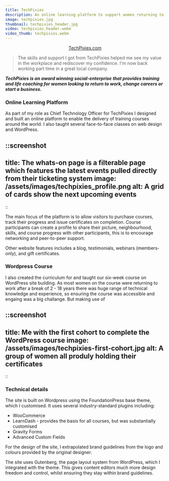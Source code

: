 ```yaml
---
title: TechPixies
description: An online learning platform to support women returning to work, changing careers, or starting a business.
image: techpixies.jpg
thumbnail: techpixies_header.jpg
video: techpixies_header.webm
video_thumb: techpixies.webm
---
```


<p style="text-align:center"><a class="button" href="https://techpixies.com">TechPixies.com</a></p>

> The skills and support I got from TechPixies helped me see my value in the workplace and rediscover my confidence. I'm now back working part time in a great local company.

***TechPixies is an award winning social-enterprise that provides training and life coaching for women looking to return to work, change careers or start a business.***

### Online Learning Platform

As part of my role as Chief Technology Officer for TechPixies I designed and built an online platform to enable the delivery of training courses around the world. I also taught several face-to-face classes on web design and WordPress.

::screenshot
---
title: The whats-on page is a filterable page which features the latest events pulled directly from their ticketing system
image: /assets/images/techpixies_profile.png
alt: A grid of cards show the next upcoming events
---
::

The main focus of the platform is to allow visitors to purchase courses, track their progress and issue certificates on completion. Course participants can create a profile to share their picture, neighbourhood, skills, and course progress with other participants, this is to encourage networking and peer-to-peer support.

Other website features includes a blog, testimonials, webinars (members-only), and gift certificates.

### Wordpress Course

I also created the curriculum for and taught our six-week course on WordPress site building. As most women on the course were returning to work after a break of 2 - 18 years there was huge range of technical knowledge and experience, so ensuring the course was accessible and engaing was a big challange. But making use of 

::screenshot
---
title: Me with the first cohort to complete the WordPress course
image: /assets/images/techpixies-first-cohort.jpg
alt: A group of women all produly holding their certificates
---
::

### Technical details

The site is built on Wordpress using the FoundationPress base theme, which I customised. It uses several industry-standard plugins including:

 - WooCommerce
 - LearnDash - provides the basis for all courses, but was substantially customised
 - Gravity Forms
 - Advanced Custom Fields

For the design of the site, I extrapolated brand guidelines from the logo and colours provided by the original designer.

The site uses Gutenberg, the page layout system from WordPress, which I integrated with the theme. This gives content editors much more design freedom and control, whilst ensuring they stay within brand guidelines.

